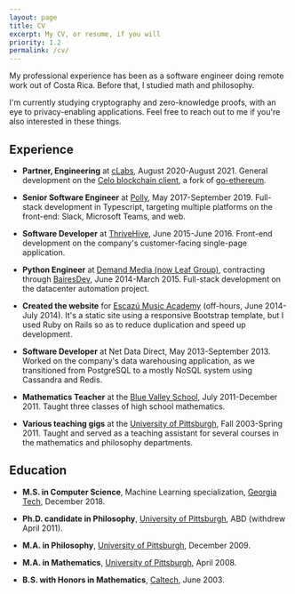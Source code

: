 ```yaml
---
layout: page
title: CV
excerpt: My CV, or resume, if you will
priority: 1.2
permalink: /cv/
---
```


My professional experience has been as a software engineer doing remote work out of Costa Rica.  Before that, I studied math and philosophy.

I'm currently studying cryptography and zero-knowledge proofs, with an eye to privacy-enabling applications.  Feel free to reach out to me if you're also interested in these things.
    
## Experience

* **Partner, Engineering** at [cLabs](https://www.clabs.co), August 2020-August 2021.
General development on the [Celo blockchain client](https://github.com/celo-org/celo-blockchain), a fork of [go-ethereum](https://github.com/ethereum/go-ethereum).

* **Senior Software Engineer** at [Polly](https://polly.ai), May 2017-September 2019.
Full-stack development in Typescript, targeting multiple platforms on the front-end: Slack, Microsoft Teams, and web.


* **Software Developer** at [ThriveHive](https://thrivehive.com), June 2015-June 2016.  Front-end development
on the company's customer-facing single-page application.

* **Python Engineer** at [Demand Media (now Leaf Group)](https://www.leafgroup.com/), contracting through 
[BairesDev](http://bairesdev.com), June 2014-March 2015.  Full-stack development on the datacenter automation
project.

* **Created the website** for [Escazú Music Academy](https://www.escazumusic.com) (off-hours, June 2014-July 2014).  It's a static
site using a responsive Bootstrap template, but I used Ruby on Rails so as to reduce duplication and speed up 
development.

* **Software Developer** at Net Data Direct, May 2013-September 2013.  Worked on the 
company's data warehousing application, as we transitioned from PostgreSQL to a mostly NoSQL system using Cassandra and
Redis.

* **Mathematics Teacher** at the [Blue Valley School](https://www.bluevalley.ed.cr/), July 2011-December 2011.  Taught
three classes of high school mathematics.

* **Various teaching gigs** at the [University of Pittsburgh](https://www.pitt.edu), Fall 2003-Spring 2011.  Taught and served as a teaching
assistant for several courses in the mathematics and philosophy departments. 

## Education

* **M.S. in Computer Science**, Machine Learning specialization, [Georgia Tech](https://gatech.edu), December 2018.

* **Ph.D. candidate in Philosophy**, [University of Pittsburgh](https://www.pitt.edu), ABD (withdrew April 2011).

* **M.A. in Philosophy**, [University of Pittsburgh](https://www.pitt.edu), December 2009.

* **M.A. in Mathematics**, [University of Pittsburgh](https://www.pitt.edu), April 2008.

* **B.S. with Honors in Mathematics**, [Caltech](https://www.caltech.edu), June 2003.
